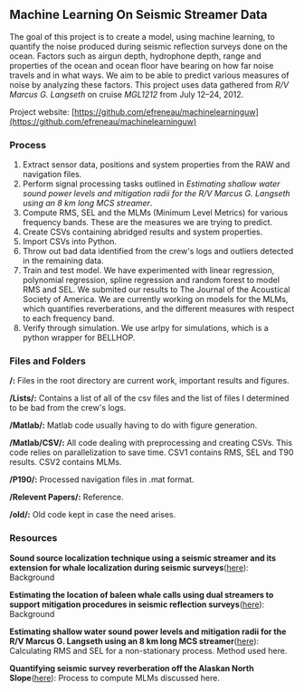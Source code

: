 ## Machine Learning On Seismic Streamer Data ##

The goal of this project is to create a model, using machine learning, to quantify the noise produced during seismic reflection surveys done on the ocean. Factors such as airgun depth, hydrophone depth, range and properties of the ocean and ocean floor have bearing on how far noise travels and in what ways. We aim to be able to predict various measures of noise by analyzing these factors. This project uses data gathered from *R/V Marcus G. Langseth* on cruise *MGL1212* from July 12–24, 2012.

Project website: ​[https://github.com/efreneau/machinelearninguw](https://github.com/efreneau/machinelearninguw)

### Process ###
1. Extract sensor data, positions and system properties from the RAW and navigation files.
2. Perform signal processing tasks outlined in *Estimating shallow water sound power levels and mitigation
radii for the R/V Marcus G. Langseth using an 8 km long MCS
streamer*.
3. Compute RMS, SEL and the MLMs (Minimum Level Metrics) for various frequency bands. These are the measures we are trying to predict.
4. Create CSVs containing abridged results and system properties.
5. Import CSVs into Python.
2. Throw out bad data identified from the crew's logs and outliers detected in the remaining data.
6. Train and test model. We have experimented with linear regression, polynomial regression, spline regression and random forest to model RMS and SEL. We submited our results to The Journal of the Acoustical Society of America. We are currently working on models for the MLMs, which quantifies reverberations, and the different measures with respect to each frequency band.
7. Verify through simulation. We use arlpy for simulations, which is a python wrapper for BELLHOP.

### Files and Folders ###
**/:** Files in the root directory are current work, important results and figures.

**/Lists/:** Contains a list of all of the csv files and the list of files I determined to be bad from the crew's logs.

**/Matlab/:** Matlab code usually having to do with figure generation.

**/Matlab/CSV/:** All code dealing with preprocessing and creating CSVs. This code relies on parallelization to save time. CSV1 contains RMS, SEL and T90 results. CSV2 contains MLMs.

**/P190/:** Processed navigation files in .mat format.

**/Relevent Papers/:** Reference.

**/old/:** Old code kept in case the need arises.

### Resources ###
**Sound source localization technique using a seismic streamer
and its extension for whale localization during seismic surveys**([here](https://github.com/efreneau/machinelearninguw/blob/master/Relevant%20Papers/Abadi_et_al_2015.pdf)): Background

**Estimating the location of baleen whale calls
using dual streamers to support mitigation
procedures in seismic reflection surveys**([here](https://github.com/efreneau/machinelearninguw/blob/master/Relevant%20Papers/Abadi_et_al_2017.pdf)): Background

**Estimating shallow water sound power levels and mitigation
radii for the R/V Marcus G. Langseth using an 8 km long MCS
streamer**([here](https://github.com/efreneau/machinelearninguw/blob/master/Relevant%20Papers/Crone_et%20al_2014_Estimating%20shallow%20water%20sound%20power%20levels%20and%20mitigation.pdf)): Calculating RMS and SEL for a non-stationary process. Method used here.

**Quantifying seismic survey reverberation off the Alaskan North Slope**([here](https://github.com/efreneau/Machine-Learning-On-Seismic-Streamer-Data/blob/master/Relevant%20Papers/Guerra_Thode_et%20al_2011_read.pdf)): Process to compute MLMs discussed here.
